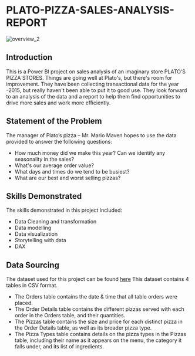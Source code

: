 # PLATO-PIZZA-SALES-ANALYSIS-REPORT

![overview_2](https://github.com/ChrisDataGuy/PLATO-PIZZA-SALES-ANALYSIS-REPORT/assets/109347195/1750170d-c689-4422-81e0-76d211aff960)

## Introduction
This is a Power BI project on sales analysis of an imaginary store PLATO’S PIZZA STORES. Things are going well at Plato's, but there's room for improvement. They  have been collecting transactional data for the  year -2015, but really haven't been able to put it to good use. They look forward to an analysis of the data and a report to help them find opportunities to drive more sales and work more efficiently.

## Statement of the Problem
The manager of Plato’s pizza – Mr. Mario Maven hopes to use the data provided to answer the following questions:
- How much money did we make this year? Can we identify any seasonality in the sales?
- What's our average order value?
- What days and times do we tend to be busiest?
- What are our best and worst selling pizzas?

## Skills Demonstrated
The skills demonstrated in this project included:
-	Data Cleaning and transformation
-	Data modelling
-	Data visualization
-	Storytelling with data
-	DAX

## Data Sourcing
The dataset used for this project can be found [here](https://drive.google.com/drive/folders/1sT5AReif21UXjW1kICtZPrBb8yshNSOs)
This dataset contains 4 tables in CSV format.
- The Orders table contains the date & time that all table orders were placed.
- The Order Details table contains the different pizzas served with each order in the Orders table, and their quantities.
- The Pizzas table contains the size and price for each distinct pizza in the Order Details table, as well as its broader pizza type.
- The Pizza Types table contains details on the pizza types in the Pizzas table, including their name as it appears on the menu, the category it falls under, and its list of ingredients.
